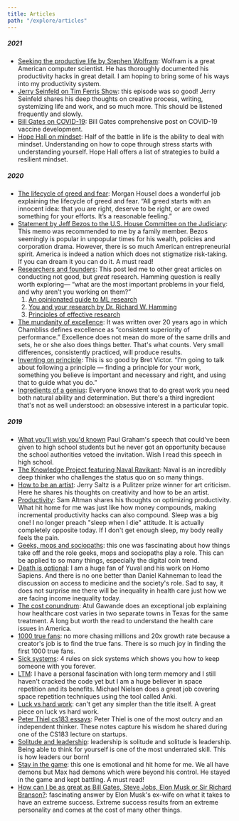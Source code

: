 ```yaml
---
title: Articles
path: "/explore/articles"
---
```


##### 2021
- [Seeking the productive life by Stephen Wolfram](https://writings.stephenwolfram.com/2019/02/seeking-the-productive-life-some-details-of-my-personal-infrastructure/): Wolfram is a great American computer scientist. He has thoroughly documented his productivity hacks in great detail. I am hoping to bring some of his ways into my productivity system.
- [Jerry Seinfeld on Tim Ferris Show](https://tim.blog/2020/12/08/jerry-seinfeld/): this episode was so good! Jerry Seinfeld shares his deep thoughts on creative process, writing, systemizing life and work, and so much more. This should be listened frequently and slowly.
- [Bill Gates on COVID-19](https://www.gatesnotes.com/Health/What-you-need-to-know-about-the-COVID-19-vaccine): Bill Gates comprehensive post on COVID-19 vaccine development.
- [Hope Hall on mindset](https://thecreativeindependent.com/people/hope-hall-on-mindset/): Half of the battle in life is the ability to deal with mindset. Understanding on how to cope through stress starts with understanding yourself. Hope Hall offers a list of strategies to build a resilient mindset.

##### 2020
- [The lifecycle of greed and fear](https://www.collaborativefund.com/blog/the-lifecycle-of-greed-and-fear/): Morgan Housel does a wonderful job explaining the lifecycle of greed and fear. “All greed starts with an innocent idea: that you are right, deserve to be right, or are owed something for your efforts. It’s a reasonable feeling.”
- [Statement by Jeff Bezos to the U.S. House Committee on the Judiciary](https://blog.aboutamazon.com/policy/statement-by-jeff-bezos-to-the-u-s-house-committee-on-the-judiciary): This memo was recommended to me by a family member. Bezos seemingly is popular in unpopular times for his wealth, policies and corporation drama. However, there is so much American entrepreneurial spirit. America is indeed a nation which does not stigmatize risk-taking. If you can dream it you can do it. A must read!
- [Researchers and founders](https://blog.samaltman.com/researchers-and-founders): This post led me to other great articles on conducting not good, but _great_ research. Hamming question is really worth exploring— “what are the most important problems in your field, and why aren’t you working on them?”
    1. [An opinionated guide to ML research](http://joschu.net/blog/opinionated-guide-ml-research.html)
    2. [You and your research by Dr. Richard W. Hamming](http://www.cs.virginia.edu/~robins/YouAndYourResearch.html)
    3. [Principles of effective research](http://michaelnielsen.org/blog/principles-of-effective-research/) 
- [The mundanity of excellence](https://fermatslibrary.com/s/the-mundanity-of-excellence-an-ethnographic-report-on-stratification-and-olympic-swimmers): It was written over 20 years ago in which Chambliss defines excellence as “consistent superiority of performance.” Excellence does not mean do more of the same drills and sets, he or she also does things better. That's what counts. Very small differences, consistently practiced, will produce results. 
- [Inventing on principle](https://www.youtube.com/watch?v=PUv66718DII): This is so good by Bret Victor. “I'm going to talk about following a principle — finding a principle for your work, something you believe is important and necessary and right, and using that to guide what you do.”
- [Ingredients of a genius](http://paulgraham.com/genius.html): Everyone knows that to do great work you need both natural ability and determination. But there's a third ingredient that's not as well understood: an obsessive interest in a particular topic.

##### 2019
- [What you'll wish you'd known](http://www.paulgraham.com/hs.html) Paul Graham's speech that could've been given to high school students but he never got an opportunity because the school authorities vetoed the invitation. Wish I read this speech in high school.
- [The Knowledge Project featuring Naval Ravikant](https://fs.blog/wp-content/uploads/2017/02/Naval-Ravikant-TKP.pdf): Naval is an incredibly deep thinker who challenges the status quo on so many things.
- [How to be an artist](https://www.vulture.com/2018/11/jerry-saltz-how-to-be-an-artist.html): Jerry Saltz is a Pulitzer prize winner for art criticism. Here he shares his thoughts on creativity and how to be an artist.
- [Productivity](http://blog.samaltman.com/productivity): Sam Altman shares his thoughts on optimizing productivity. What hit home for me was just like how money compounds, making incremental productivity hacks can also compound. Sleep was a big one! I no longer preach "sleep when I die" attitude. It is actually completely opposite today. If I don't get enough sleep, my body really feels the pain.
- [Geeks, mops and sociopaths](https://meaningness.com/geeks-mops-sociopaths): this one was fascinating about how things take off and the role geeks, mops and sociopaths play a role. This can be applied to so many things, especially the digital coin trend.
- [Death is optional](https://www.edge.org/conversation/yuval_noah_harari-daniel_kahneman-death-is-optional): I am a huge fan of Yuval and his work on Homo Sapiens. And there is no one better than Daniel Kahneman to lead the discussion on access to medicine and the society's role. Sad to say, it does not surprise me there will be inequality in health care just how we are facing income inequality today.
- [The cost conundrum](https://www.newyorker.com/magazine/2009/06/01/the-cost-conundrum): Atul Gawande does an exceptional job explaining how healthcare cost varies in two separate towns in Texas for the same treatment. A long but worth the read to understand the health care issues in America.
- [1000 true fans](https://kk.org/thetechnium/1000-true-fans/): no more chasing millions and 20x growth rate because a creator's job is to find the true fans. There is so much joy in finding the first 1000 true fans.
- [Sick systems](http://www.issendai.com/psychology/sick-systems.html): 4 rules on sick systems which shows you how to keep someone with you forever.
- [LTM](http://augmentingcognition.com/ltm.html): I have a personal fascination with long term memory and I still haven't cracked the code yet but I am a huge believer in space repetition and its benefits. Michael Nielsen does a great job covering space repetition techniques using the tool called Anki.
- [Luck vs hard work](https://jamesclear.com/luck-vs-hard-work): can't get any simpler than the title itself. A great piece on luck vs hard work.
- [Peter Thiel cs183 essays](http://blakemasters.com/peter-thiels-cs183-startup): Peter Thiel is one of the most outcry and an independent thinker. These notes capture his wisdom he shared during one of the CS183 lecture on startups. 
- [Solitude and leadership](https://theamericanscholar.org/solitude-and-leadership/#.XU5OtJNKifU): leadership is solitude and solitude is leadership. Being able to think for yourself is one of the most underrated skill. This is how leaders our born!
- [Stay in the game](https://www.albertbridgecapital.com/drew-views/2019/6/17/stay-in-the-game): this one is emotional and hit home for me. We all have demons but Max had demons which were beyond his control. He stayed in the game and kept battling. A must read!
- [How can I be as great as Bill Gates, Steve Jobs, Elon Musk or Sir Richard Branson?](https://qr.ae/pNYWC6): fascinating answer by Elon Musk's ex-wife on what it takes to have an extreme success. Extreme success results from an extreme personality and comes at the cost of many other things. 